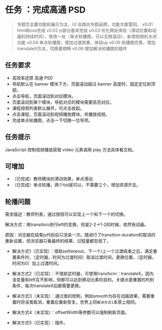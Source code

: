 # 任务 ：完成高通 PSD

> 专题页主要功能和展示为主，UI 会趋向专题品牌，功能大致雷同。
> v0.01 html和css完成
> v0.02 js部分基本完成
> v0.03 优化两处体验（滑动位置和动画的持续时间），修改一处（单点轮播图，可以无限滚动），新增视频的关闭功能
> v0.04 单点轮播图，增加过渡效果，体验up
> v0.05 轮播图完善，增加translateX方法，切换更顺畅
> v0.06 增加解决轮播图的插件

## 任务要求

+ 高效率还原 高通 PSD
+ 导航默认在 banner 模块下方，页面滚动超过 banner 高度时，固定定位到顶部。
+ 点击导航，页面滚动到对应模块。
+ 页面滚动到某个模块，导航对应的模块需要高亮对应。
+ 课程视频列表默认展开，可点击收起。
+ 点击课程，页面滚动到视频播放模块，并播放视频。
+ 完成单点轮播图，点击一下切换一位导师。
  
## 任务提示

JavaScript 控制视频播放获取 video 元素调用 play 方法具体看文档。

## 可增加

+ （已完成）教师模块的滑动效果，单点滑动
+ （已完成）单点轮播，两个list就可以，不需要三个，增加资源开支。

## 轮播问题

需求描述：教师列表，通过按钮可以实现上一个和下一个的切换。

解决方式：用transition进行left的变换，但是2-2->1-2的时候，依然有动画。

原因：浏览器在结束js代码后只渲染一次。随进行了transition-duration的取消的重新设置，但浏览器只看最终的结果，过程量都忽视了。

+ 解决方式1（已实现）：借助settimeout，下一个/上一个过渡结束之后，满足重置条件时，（定时器，时间为过渡时间）取消过渡时间，更换位置，（定时器，时间为0）加上过渡时间。
  
+ 解决方式2（已实现）：不借助定时器，可使用transform：translateX。因为该变量和left互不影响，但都可以达到移动元素的目的。关键点是重置的判别条件，每次translateX后都需要更换。

+ 解决方式3（未实现）：通过类的控制，例如smooth为存在动画效果，需要重置时将该类取消，重置后重新恢复。世界上同`解决方式1`本质上相同。

+ 解决方式4（未实现）：offsetWidth等参数可以强制刷新页面。

+ 解决方式5（已实现）：插件。
